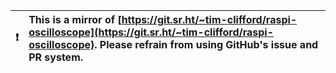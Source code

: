 

| :exclamation:  | This is a mirror of [https://git.sr.ht/~tim-clifford/raspi-oscilloscope](https://git.sr.ht/~tim-clifford/raspi-oscilloscope). Please refrain from using GitHub's issue and PR system.  |
|----------------|:-------------------------------------------------------------------------------------------------------------------------------------------------------|



